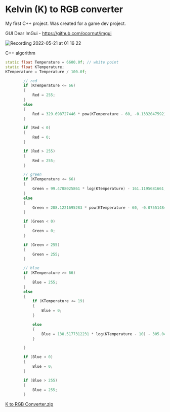# Kelvin (K) to RGB converter

My first C++ project. Was created for a game dev project.

GUI Dear ImGui - https://github.com/ocornut/imgui

![Recording 2022-05-21 at 01 16 22](https://user-images.githubusercontent.com/61665039/169626600-15d14df5-9999-4b2a-87aa-d3faa06fd9c8.gif)

C++ algorithm
```c++
static float Temperature = 6600.0f; // white point
static float KTemperature;
KTemperature = Temperature / 100.0f;

        // red
        if (KTemperature <= 66)
        {
            Red = 255;
        }
        else
        {
            Red = 329.698727446 * pow(KTemperature - 60, -0.1332047592);
        }

        if (Red < 0)
        {
            Red = 0;
        }

        if (Red > 255)
        {
            Red = 255;
        }

        // green
        if (KTemperature <= 66)
        {
            Green = 99.4708025861 * log(KTemperature) - 161.1195681661;
        }
        else
        {
            Green = 288.1221695283 * pow(KTemperature - 60, -0.0755148492);
        }

        if (Green < 0)
        {
            Green = 0;
        }

        if (Green > 255)
        {
            Green = 255;
        }

        // blue
        if (KTemperature >= 66)
        {
            Blue = 255;
        }
        else
        {
            if (KTemperature <= 19)
            {
                Blue = 0;
            }

            else
            {
                Blue = 138.5177312231 * log(KTemperature - 10) - 305.0447927307;
            }

        }

        if (Blue < 0)
        {
            Blue = 0;
        }

        if (Blue > 255)
        {
            Blue = 255;
        }
```
  
[K to RGB Converter.zip](https://github.com/OdinMods/KtoRGB/files/8708343/K.to.RGB.Converter.zip)
